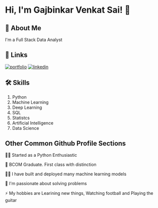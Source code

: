 
# Hi, I'm Gajbinkar Venkat Sai! 👋


## 🚀 About Me
I'm a Full Stack Data Analyst


## 🔗 Links
[![portfolio](https://img.shields.io/badge/my_portfolio-000?style=for-the-badge&logo=ko-fi&logoColor=white)](https://www.linkedin.com/in/venkatgajbinkar/)
[![linkedin](https://img.shields.io/badge/linkedin-0A66C2?style=for-the-badge&logo=linkedin&logoColor=white)](https://www.linkedin.com/in/venkatgajbinkar)



## 🛠 Skills
1. Python
2. Machine Learning
3. Deep Learning
4. SQL
5. Statistcs
6. Artificial Intelligence
7. Data Science


## Other Common Github Profile Sections
👩‍💻 Started as a Python Enthusiastic

🧠 BCOM Graduate. First class with distinction

👯‍♀️ I have built and deployed many machine learning models

🤔 I'm passionate about solving problems




⚡️ My hobbies are Learining new things, Watching football and Playing the guitar  



